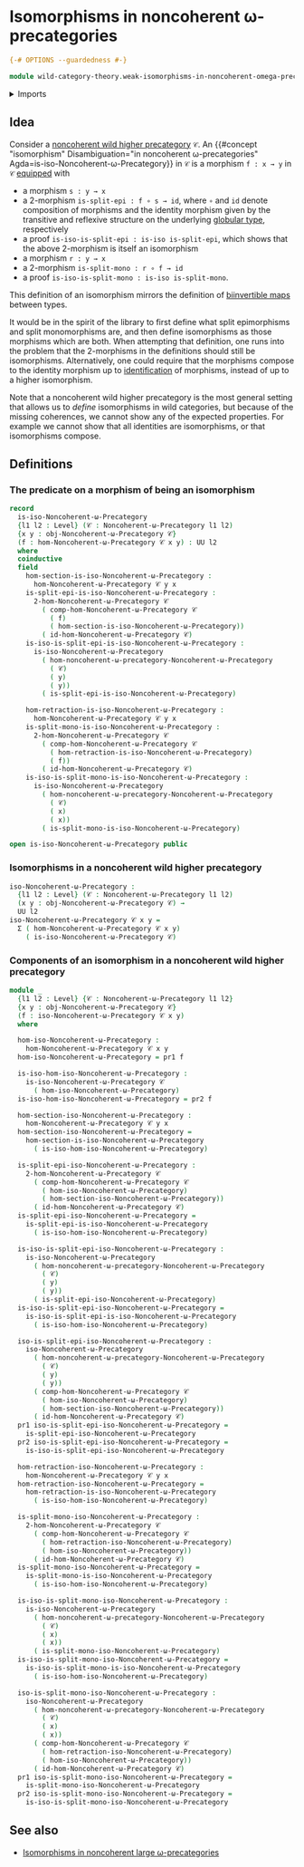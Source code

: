 # Isomorphisms in noncoherent ω-precategories

```agda
{-# OPTIONS --guardedness #-}

module wild-category-theory.weak-isomorphisms-in-noncoherent-omega-precategories where
```

<details><summary>Imports</summary>

```agda
open import foundation.dependent-pair-types
open import foundation.universe-levels

open import wild-category-theory.noncoherent-omega-precategories
```

</details>

## Idea

Consider a
[noncoherent wild higher precategory](wild-category-theory.noncoherent-omega-precategories.md)
`𝒞`. An
{{#concept "isomorphism" Disambiguation="in noncoherent ω-precategories" Agda=is-iso-Noncoherent-ω-Precategory}}
in `𝒞` is a morphism `f : x → y` in `𝒞` [equipped](foundation.structure.md) with

- a morphism `s : y → x`
- a $2$-morphism `is-split-epi : f ∘ s → id`, where `∘` and `id` denote
  composition of morphisms and the identity morphism given by the transitive and
  reflexive structure on the underlying
  [globular type](globular-types.globular-types.md), respectively
- a proof `is-iso-is-split-epi : is-iso is-split-epi`, which shows that the
  above $2$-morphism is itself an isomorphism
- a morphism `r : y → x`
- a $2$-morphism `is-split-mono : r ∘ f → id`
- a proof `is-iso-is-split-mono : is-iso is-split-mono`.

This definition of an isomorphism mirrors the definition of
[biinvertible maps](foundation-core.equivalences.md) between types.

It would be in the spirit of the library to first define what split epimorphisms
and split monomorphisms are, and then define isomorphisms as those morphisms
which are both. When attempting that definition, one runs into the problem that
the $2$-morphisms in the definitions should still be isomorphisms.
Alternatively, one could require that the morphisms compose to the identity
morphism up to [identification](foundation-core.identity-types.md) of morphisms,
instead of up to a higher isomorphism.

Note that a noncoherent wild higher precategory is the most general setting that
allows us to _define_ isomorphisms in wild categories, but because of the
missing coherences, we cannot show any of the expected properties. For example
we cannot show that all identities are isomorphisms, or that isomorphisms
compose.

## Definitions

### The predicate on a morphism of being an isomorphism

```agda
record
  is-iso-Noncoherent-ω-Precategory
  {l1 l2 : Level} (𝒞 : Noncoherent-ω-Precategory l1 l2)
  {x y : obj-Noncoherent-ω-Precategory 𝒞}
  (f : hom-Noncoherent-ω-Precategory 𝒞 x y) : UU l2
  where
  coinductive
  field
    hom-section-is-iso-Noncoherent-ω-Precategory :
      hom-Noncoherent-ω-Precategory 𝒞 y x
    is-split-epi-is-iso-Noncoherent-ω-Precategory :
      2-hom-Noncoherent-ω-Precategory 𝒞
        ( comp-hom-Noncoherent-ω-Precategory 𝒞
          ( f)
          ( hom-section-is-iso-Noncoherent-ω-Precategory))
        ( id-hom-Noncoherent-ω-Precategory 𝒞)
    is-iso-is-split-epi-is-iso-Noncoherent-ω-Precategory :
      is-iso-Noncoherent-ω-Precategory
        ( hom-noncoherent-ω-precategory-Noncoherent-ω-Precategory
          ( 𝒞)
          ( y)
          ( y))
        ( is-split-epi-is-iso-Noncoherent-ω-Precategory)

    hom-retraction-is-iso-Noncoherent-ω-Precategory :
      hom-Noncoherent-ω-Precategory 𝒞 y x
    is-split-mono-is-iso-Noncoherent-ω-Precategory :
      2-hom-Noncoherent-ω-Precategory 𝒞
        ( comp-hom-Noncoherent-ω-Precategory 𝒞
          ( hom-retraction-is-iso-Noncoherent-ω-Precategory)
          ( f))
        ( id-hom-Noncoherent-ω-Precategory 𝒞)
    is-iso-is-split-mono-is-iso-Noncoherent-ω-Precategory :
      is-iso-Noncoherent-ω-Precategory
        ( hom-noncoherent-ω-precategory-Noncoherent-ω-Precategory
          ( 𝒞)
          ( x)
          ( x))
        ( is-split-mono-is-iso-Noncoherent-ω-Precategory)

open is-iso-Noncoherent-ω-Precategory public
```

### Isomorphisms in a noncoherent wild higher precategory

```agda
iso-Noncoherent-ω-Precategory :
  {l1 l2 : Level} (𝒞 : Noncoherent-ω-Precategory l1 l2)
  (x y : obj-Noncoherent-ω-Precategory 𝒞) →
  UU l2
iso-Noncoherent-ω-Precategory 𝒞 x y =
  Σ ( hom-Noncoherent-ω-Precategory 𝒞 x y)
    ( is-iso-Noncoherent-ω-Precategory 𝒞)
```

### Components of an isomorphism in a noncoherent wild higher precategory

```agda
module _
  {l1 l2 : Level} {𝒞 : Noncoherent-ω-Precategory l1 l2}
  {x y : obj-Noncoherent-ω-Precategory 𝒞}
  (f : iso-Noncoherent-ω-Precategory 𝒞 x y)
  where

  hom-iso-Noncoherent-ω-Precategory :
    hom-Noncoherent-ω-Precategory 𝒞 x y
  hom-iso-Noncoherent-ω-Precategory = pr1 f

  is-iso-hom-iso-Noncoherent-ω-Precategory :
    is-iso-Noncoherent-ω-Precategory 𝒞
      ( hom-iso-Noncoherent-ω-Precategory)
  is-iso-hom-iso-Noncoherent-ω-Precategory = pr2 f

  hom-section-iso-Noncoherent-ω-Precategory :
    hom-Noncoherent-ω-Precategory 𝒞 y x
  hom-section-iso-Noncoherent-ω-Precategory =
    hom-section-is-iso-Noncoherent-ω-Precategory
      ( is-iso-hom-iso-Noncoherent-ω-Precategory)

  is-split-epi-iso-Noncoherent-ω-Precategory :
    2-hom-Noncoherent-ω-Precategory 𝒞
      ( comp-hom-Noncoherent-ω-Precategory 𝒞
        ( hom-iso-Noncoherent-ω-Precategory)
        ( hom-section-iso-Noncoherent-ω-Precategory))
      ( id-hom-Noncoherent-ω-Precategory 𝒞)
  is-split-epi-iso-Noncoherent-ω-Precategory =
    is-split-epi-is-iso-Noncoherent-ω-Precategory
      ( is-iso-hom-iso-Noncoherent-ω-Precategory)

  is-iso-is-split-epi-iso-Noncoherent-ω-Precategory :
    is-iso-Noncoherent-ω-Precategory
      ( hom-noncoherent-ω-precategory-Noncoherent-ω-Precategory
        ( 𝒞)
        ( y)
        ( y))
      ( is-split-epi-iso-Noncoherent-ω-Precategory)
  is-iso-is-split-epi-iso-Noncoherent-ω-Precategory =
    is-iso-is-split-epi-is-iso-Noncoherent-ω-Precategory
      ( is-iso-hom-iso-Noncoherent-ω-Precategory)

  iso-is-split-epi-iso-Noncoherent-ω-Precategory :
    iso-Noncoherent-ω-Precategory
      ( hom-noncoherent-ω-precategory-Noncoherent-ω-Precategory
        ( 𝒞)
        ( y)
        ( y))
      ( comp-hom-Noncoherent-ω-Precategory 𝒞
        ( hom-iso-Noncoherent-ω-Precategory)
        ( hom-section-iso-Noncoherent-ω-Precategory))
      ( id-hom-Noncoherent-ω-Precategory 𝒞)
  pr1 iso-is-split-epi-iso-Noncoherent-ω-Precategory =
    is-split-epi-iso-Noncoherent-ω-Precategory
  pr2 iso-is-split-epi-iso-Noncoherent-ω-Precategory =
    is-iso-is-split-epi-iso-Noncoherent-ω-Precategory

  hom-retraction-iso-Noncoherent-ω-Precategory :
    hom-Noncoherent-ω-Precategory 𝒞 y x
  hom-retraction-iso-Noncoherent-ω-Precategory =
    hom-retraction-is-iso-Noncoherent-ω-Precategory
      ( is-iso-hom-iso-Noncoherent-ω-Precategory)

  is-split-mono-iso-Noncoherent-ω-Precategory :
    2-hom-Noncoherent-ω-Precategory 𝒞
      ( comp-hom-Noncoherent-ω-Precategory 𝒞
        ( hom-retraction-iso-Noncoherent-ω-Precategory)
        ( hom-iso-Noncoherent-ω-Precategory))
      ( id-hom-Noncoherent-ω-Precategory 𝒞)
  is-split-mono-iso-Noncoherent-ω-Precategory =
    is-split-mono-is-iso-Noncoherent-ω-Precategory
      ( is-iso-hom-iso-Noncoherent-ω-Precategory)

  is-iso-is-split-mono-iso-Noncoherent-ω-Precategory :
    is-iso-Noncoherent-ω-Precategory
      ( hom-noncoherent-ω-precategory-Noncoherent-ω-Precategory
        ( 𝒞)
        ( x)
        ( x))
      ( is-split-mono-iso-Noncoherent-ω-Precategory)
  is-iso-is-split-mono-iso-Noncoherent-ω-Precategory =
    is-iso-is-split-mono-is-iso-Noncoherent-ω-Precategory
      ( is-iso-hom-iso-Noncoherent-ω-Precategory)

  iso-is-split-mono-iso-Noncoherent-ω-Precategory :
    iso-Noncoherent-ω-Precategory
      ( hom-noncoherent-ω-precategory-Noncoherent-ω-Precategory
        ( 𝒞)
        ( x)
        ( x))
      ( comp-hom-Noncoherent-ω-Precategory 𝒞
        ( hom-retraction-iso-Noncoherent-ω-Precategory)
        ( hom-iso-Noncoherent-ω-Precategory))
      ( id-hom-Noncoherent-ω-Precategory 𝒞)
  pr1 iso-is-split-mono-iso-Noncoherent-ω-Precategory =
    is-split-mono-iso-Noncoherent-ω-Precategory
  pr2 iso-is-split-mono-iso-Noncoherent-ω-Precategory =
    is-iso-is-split-mono-iso-Noncoherent-ω-Precategory
```

## See also

- [Isomorphisms in noncoherent large ω-precategories](wild-category-theory.isomorphisms-in-noncoherent-large-omega-precategories.md)
